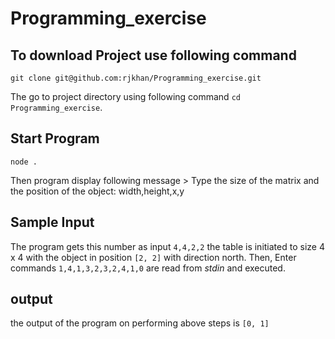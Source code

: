# Programming_exercise

## To download Project use following command 

`git clone git@github.com:rjkhan/Programming_exercise.git`

The go to project directory using following command `cd Programming_exercise`. 

## Start Program
`node .`

Then program display following message > Type the size of the matrix and the position of the object: width,height,x,y


## Sample Input
The program gets this number as input `4,4,2,2` the table is initiated to size 4 x 4 with the object in
position `[2, 2]` with direction north. Then, Enter commands `1,4,1,3,2,3,2,4,1,0` are read
from *stdin* and executed.

## output 

the output of the program on performing above steps is `[0, 1]`
